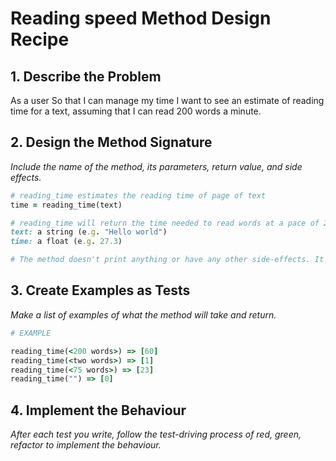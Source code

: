 # Reading speed Method Design Recipe

## 1. Describe the Problem

As a user
So that I can manage my time
I want to see an estimate of reading time for a text, assuming that I can read 200 words a minute.

## 2. Design the Method Signature

_Include the name of the method, its parameters, return value, and side effects._

```ruby
# reading_time estimates the reading time of page of text
time = reading_time(text)

# reading_time will return the time needed to read words at a pace of 200 words a minute. reading_time will return 'time' as seconds.
text: a string (e.g. "Hello world")
time: a float (e.g. 27.3)

# The method doesn't print anything or have any other side-effects. It will return time.
```

## 3. Create Examples as Tests

_Make a list of examples of what the method will take and return._


```ruby
# EXAMPLE

reading_time(<200 words>) => [60]
reading_time(<two words>) => [1]
reading_time(<75 words>) => [23]
reading_time("") => [0]
```

## 4. Implement the Behaviour

_After each test you write, follow the test-driving process of red, green, refactor to implement the behaviour._